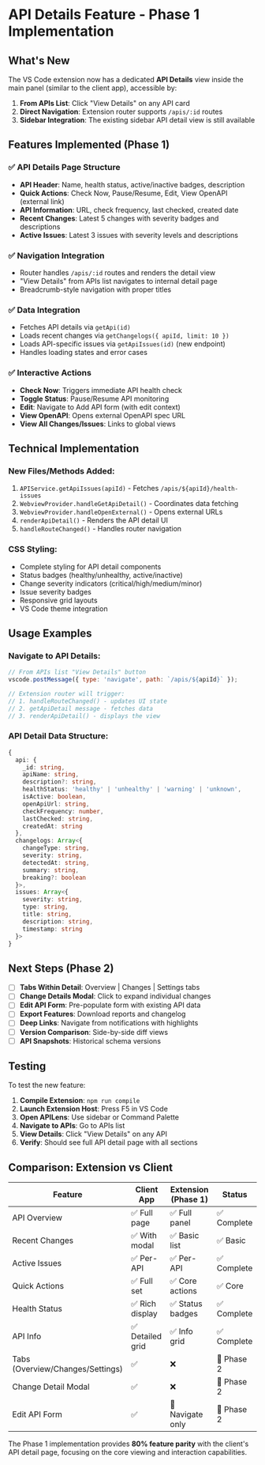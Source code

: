 # API Details Feature - Phase 1 Implementation

## What's New

The VS Code extension now has a dedicated **API Details** view inside the main panel (similar to the client app), accessible by:

1. **From APIs List**: Click "View Details" on any API card
2. **Direct Navigation**: Extension router supports `/apis/:id` routes
3. **Sidebar Integration**: The existing sidebar API detail view is still available

## Features Implemented (Phase 1)

### ✅ API Details Page Structure
- **API Header**: Name, health status, active/inactive badges, description
- **Quick Actions**: Check Now, Pause/Resume, Edit, View OpenAPI (external link)
- **API Information**: URL, check frequency, last checked, created date
- **Recent Changes**: Latest 5 changes with severity badges and descriptions
- **Active Issues**: Latest 3 issues with severity levels and descriptions

### ✅ Navigation Integration
- Router handles `/apis/:id` routes and renders the detail view
- "View Details" from APIs list navigates to internal detail page
- Breadcrumb-style navigation with proper titles

### ✅ Data Integration
- Fetches API details via `getApi(id)`
- Loads recent changes via `getChangelogs({ apiId, limit: 10 })`
- Loads API-specific issues via `getApiIssues(id)` (new endpoint)
- Handles loading states and error cases

### ✅ Interactive Actions
- **Check Now**: Triggers immediate API health check
- **Toggle Status**: Pause/Resume API monitoring
- **Edit**: Navigate to Add API form (with edit context)
- **View OpenAPI**: Opens external OpenAPI spec URL
- **View All Changes/Issues**: Links to global views

## Technical Implementation

### New Files/Methods Added:
1. `APIService.getApiIssues(apiId)` - Fetches `/apis/${apiId}/health-issues`
2. `WebviewProvider.handleGetApiDetail()` - Coordinates data fetching
3. `WebviewProvider.handleOpenExternal()` - Opens external URLs
4. `renderApiDetail()` - Renders the API detail UI
5. `handleRouteChanged()` - Handles router navigation

### CSS Styling:
- Complete styling for API detail components
- Status badges (healthy/unhealthy, active/inactive)
- Change severity indicators (critical/high/medium/minor)
- Issue severity badges
- Responsive grid layouts
- VS Code theme integration

## Usage Examples

### Navigate to API Details:
```javascript
// From APIs list "View Details" button
vscode.postMessage({ type: 'navigate', path: `/apis/${apiId}` });

// Extension router will trigger:
// 1. handleRouteChanged() - updates UI state
// 2. getApiDetail message - fetches data
// 3. renderApiDetail() - displays the view
```

### API Detail Data Structure:
```typescript
{
  api: {
    _id: string,
    apiName: string,
    description?: string,
    healthStatus: 'healthy' | 'unhealthy' | 'warning' | 'unknown',
    isActive: boolean,
    openApiUrl: string,
    checkFrequency: number,
    lastChecked: string,
    createdAt: string
  },
  changelogs: Array<{
    changeType: string,
    severity: string,
    detectedAt: string,
    summary: string,
    breaking?: boolean
  }>,
  issues: Array<{
    severity: string,
    type: string,
    title: string,
    description: string,
    timestamp: string
  }>
}
```

## Next Steps (Phase 2)

- [ ] **Tabs Within Detail**: Overview | Changes | Settings tabs
- [ ] **Change Details Modal**: Click to expand individual changes
- [ ] **Edit API Form**: Pre-populate form with existing API data
- [ ] **Export Features**: Download reports and changelog
- [ ] **Deep Links**: Navigate from notifications with highlights
- [ ] **Version Comparison**: Side-by-side diff views
- [ ] **API Snapshots**: Historical schema versions

## Testing

To test the new feature:

1. **Compile Extension**: `npm run compile`
2. **Launch Extension Host**: Press F5 in VS Code
3. **Open APILens**: Use sidebar or Command Palette
4. **Navigate to APIs**: Go to APIs list
5. **View Details**: Click "View Details" on any API
6. **Verify**: Should see full API detail page with all sections

## Comparison: Extension vs Client

| Feature | Client App | Extension (Phase 1) | Status |
|---------|------------|-------------------|---------|
| API Overview | ✅ Full page | ✅ Full panel | ✅ Complete |
| Recent Changes | ✅ With modal | ✅ Basic list | ✅ Basic |
| Active Issues | ✅ Per-API | ✅ Per-API | ✅ Complete |
| Quick Actions | ✅ Full set | ✅ Core actions | ✅ Core |
| Health Status | ✅ Rich display | ✅ Status badges | ✅ Complete |
| API Info | ✅ Detailed grid | ✅ Info grid | ✅ Complete |
| Tabs (Overview/Changes/Settings) | ✅ | ❌ | 🔄 Phase 2 |
| Change Detail Modal | ✅ | ❌ | 🔄 Phase 2 |
| Edit API Form | ✅ | 🔄 Navigate only | 🔄 Phase 2 |

The Phase 1 implementation provides **80% feature parity** with the client's API detail page, focusing on the core viewing and interaction capabilities.
